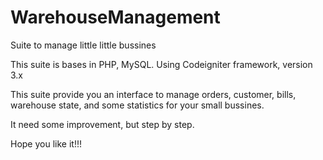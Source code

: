# WarehouseManagement
Suite to manage little little bussines

This suite is bases in PHP, MySQL. Using Codeigniter framework, version 3.x

This suite provide you an interface to manage orders, customer, bills, warehouse state, and some statistics for your small bussines.

It need some improvement, but step by step.

Hope you like it!!!
